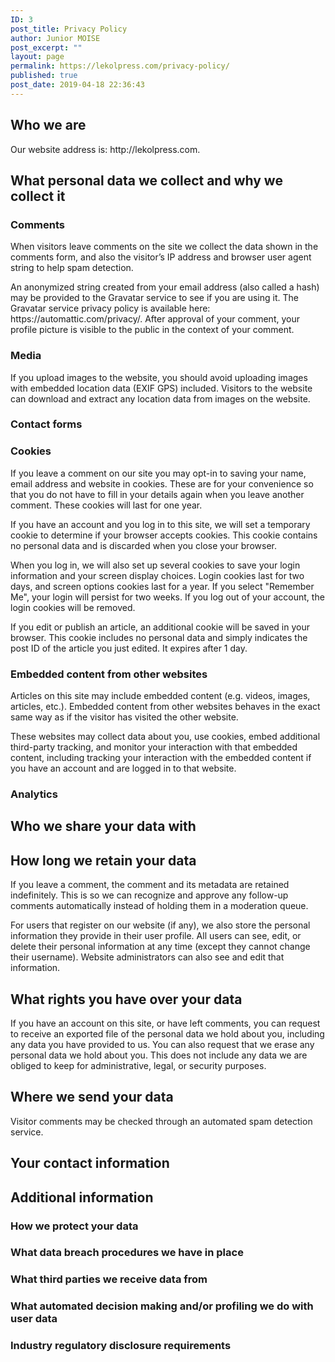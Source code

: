 ```yaml
---
ID: 3
post_title: Privacy Policy
author: Junior MOISE
post_excerpt: ""
layout: page
permalink: https://lekolpress.com/privacy-policy/
published: true
post_date: 2019-04-18 22:36:43
---
```

<!-- wp:heading -->
<h2>Who we are</h2>
<!-- /wp:heading -->

<!-- wp:paragraph -->
<p>Our website address is: http://lekolpress.com.</p>
<!-- /wp:paragraph -->

<!-- wp:heading -->
<h2>What personal data we collect and why we collect it</h2>
<!-- /wp:heading -->

<!-- wp:heading {"level":3} -->
<h3>Comments</h3>
<!-- /wp:heading -->

<!-- wp:paragraph -->
<p>When visitors leave comments on the site we collect the data shown in the comments form, and also the visitor’s IP address and browser user agent string to help spam detection.</p>
<!-- /wp:paragraph -->

<!-- wp:paragraph -->
<p>An anonymized string created from your email address (also called a hash) may be provided to the Gravatar service to see if you are using it. The Gravatar service privacy policy is available here: https://automattic.com/privacy/. After approval of your comment, your profile picture is visible to the public in the context of your comment.</p>
<!-- /wp:paragraph -->

<!-- wp:heading {"level":3} -->
<h3>Media</h3>
<!-- /wp:heading -->

<!-- wp:paragraph -->
<p>If you upload images to the website, you should avoid uploading images with embedded location data (EXIF GPS) included. Visitors to the website can download and extract any location data from images on the website.</p>
<!-- /wp:paragraph -->

<!-- wp:heading {"level":3} -->
<h3>Contact forms</h3>
<!-- /wp:heading -->

<!-- wp:heading {"level":3} -->
<h3>Cookies</h3>
<!-- /wp:heading -->

<!-- wp:paragraph -->
<p>If you leave a comment on our site you may opt-in to saving your name, email address and website in cookies. These are for your convenience so that you do not have to fill in your details again when you leave another comment. These cookies will last for one year.</p>
<!-- /wp:paragraph -->

<!-- wp:paragraph -->
<p>If you have an account and you log in to this site, we will set a temporary cookie to determine if your browser accepts cookies. This cookie contains no personal data and is discarded when you close your browser.</p>
<!-- /wp:paragraph -->

<!-- wp:paragraph -->
<p>When you log in, we will also set up several cookies to save your login information and your screen display choices. Login cookies last for two days, and screen options cookies last for a year. If you select "Remember Me", your login will persist for two weeks. If you log out of your account, the login cookies will be removed.</p>
<!-- /wp:paragraph -->

<!-- wp:paragraph -->
<p>If you edit or publish an article, an additional cookie will be saved in your browser. This cookie includes no personal data and simply indicates the post ID of the article you just edited. It expires after 1 day.</p>
<!-- /wp:paragraph -->

<!-- wp:heading {"level":3} -->
<h3>Embedded content from other websites</h3>
<!-- /wp:heading -->

<!-- wp:paragraph -->
<p>Articles on this site may include embedded content (e.g. videos, images, articles, etc.). Embedded content from other websites behaves in the exact same way as if the visitor has visited the other website.</p>
<!-- /wp:paragraph -->

<!-- wp:paragraph -->
<p>These websites may collect data about you, use cookies, embed additional third-party tracking, and monitor your interaction with that embedded content, including tracking your interaction with the embedded content if you have an account and are logged in to that website.</p>
<!-- /wp:paragraph -->

<!-- wp:heading {"level":3} -->
<h3>Analytics</h3>
<!-- /wp:heading -->

<!-- wp:heading -->
<h2>Who we share your data with</h2>
<!-- /wp:heading -->

<!-- wp:heading -->
<h2>How long we retain your data</h2>
<!-- /wp:heading -->

<!-- wp:paragraph -->
<p>If you leave a comment, the comment and its metadata are retained indefinitely. This is so we can recognize and approve any follow-up comments automatically instead of holding them in a moderation queue.</p>
<!-- /wp:paragraph -->

<!-- wp:paragraph -->
<p>For users that register on our website (if any), we also store the personal information they provide in their user profile. All users can see, edit, or delete their personal information at any time (except they cannot change their username). Website administrators can also see and edit that information.</p>
<!-- /wp:paragraph -->

<!-- wp:heading -->
<h2>What rights you have over your data</h2>
<!-- /wp:heading -->

<!-- wp:paragraph -->
<p>If you have an account on this site, or have left comments, you can request to receive an exported file of the personal data we hold about you, including any data you have provided to us. You can also request that we erase any personal data we hold about you. This does not include any data we are obliged to keep for administrative, legal, or security purposes.</p>
<!-- /wp:paragraph -->

<!-- wp:heading -->
<h2>Where we send your data</h2>
<!-- /wp:heading -->

<!-- wp:paragraph -->
<p>Visitor comments may be checked through an automated spam detection service.</p>
<!-- /wp:paragraph -->

<!-- wp:heading -->
<h2>Your contact information</h2>
<!-- /wp:heading -->

<!-- wp:heading -->
<h2>Additional information</h2>
<!-- /wp:heading -->

<!-- wp:heading {"level":3} -->
<h3>How we protect your data</h3>
<!-- /wp:heading -->

<!-- wp:heading {"level":3} -->
<h3>What data breach procedures we have in place</h3>
<!-- /wp:heading -->

<!-- wp:heading {"level":3} -->
<h3>What third parties we receive data from</h3>
<!-- /wp:heading -->

<!-- wp:heading {"level":3} -->
<h3>What automated decision making and/or profiling we do with user data</h3>
<!-- /wp:heading -->

<!-- wp:heading {"level":3} -->
<h3>Industry regulatory disclosure requirements</h3>
<!-- /wp:heading -->